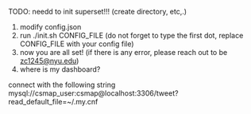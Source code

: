 TODO: needd to init superset!!! (create directory, etc,.)

1. modify config.json
2. run ./init.sh CONFIG_FILE (do not forget to type the first dot, replace CONFIG_FILE with your config file)
3. now you are all set! (if there is any error, please reach out to be zc1245@nyu.edu)
4. where is my dashboard?

connect with the following string
mysql://csmap_user:csmap@localhost:3306/tweet?read_default_file=~/.my.cnf


